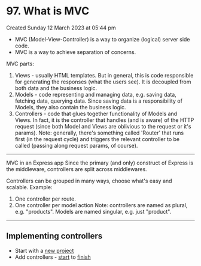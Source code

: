 # 97. What is MVC
Created Sunday 12 March 2023 at 05:44 pm

- MVC (Model-View-Controller) is a way to organize (logical) server side code.
- MVC is a way to achieve separation of concerns.

MVC parts:
1. Views - usually HTML templates. But in general, this is code responsible for generating the responses (what the users see). It is decoupled from both data and the business logic.
2. Models - code representing and managing data, e.g. saving data, fetching data, querying data. Since saving data is a responsibility of Models, they also contain the business logic.
3. Controllers - code that glues together functionality of Models and Views. In fact, it is the controller that handles (and is aware) of the HTTP request (since both Model and Views are oblivious to the request or it's params).
Note: generally, there's something called 'Router' that runs first (in the request cycle) and triggers the relevant controller to be called (passing along request params, of course).

---
MVC in an Express app
Since the primary (and only) construct of Express is the middleware, controllers are split across middlewares.


Controllers can be grouped in many ways, choose what's easy and scalable. Example:
1. One controller per route.
2. One controller per model action
Note: controllers are named as plural, e.g. "products". Models are named singular, e.g. just "product".

---
## Implementing controllers
- Start with a [new project](https://github.com/exemplar-codes/mvc-basics-exploration-expressjs)
- Add controllers - [start](https://github.com/exemplar-codes/mvc-basics-exploration-expressjs/commit/d38d7b158058fd255911e83a5dd32bbdf44ccb72) to [finish](https://github.com/exemplar-codes/mvc-basics-exploration-expressjs/commit/939b74e949c24d70db272c587ccc55a817616705)